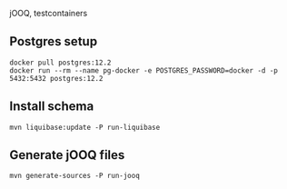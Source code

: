 jOOQ, testcontainers

## Postgres setup
```
docker pull postgres:12.2
docker run --rm --name pg-docker -e POSTGRES_PASSWORD=docker -d -p 5432:5432 postgres:12.2
```

## Install schema
```
mvn liquibase:update -P run-liquibase
```

## Generate jOOQ files
```
mvn generate-sources -P run-jooq
```
